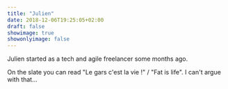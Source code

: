 ```yaml
---
title: "Julien"
date: 2018-12-06T19:25:05+02:00
draft: false
showimage: true
showonlyimage: false
---
```

Julien started as a tech and agile freelancer some months ago.
<!--more-->

On the slate you can read "Le gars c'est la vie !" / "Fat is life". I can't argue with that...
